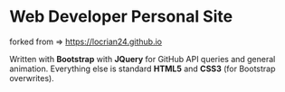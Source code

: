 # Web Developer Personal Site

forked from => https://locrian24.github.io

Written with **Bootstrap** with **JQuery** for GitHub API queries and general animation. Everything else is standard **HTML5** and **CSS3** (for Bootstrap overwrites).
